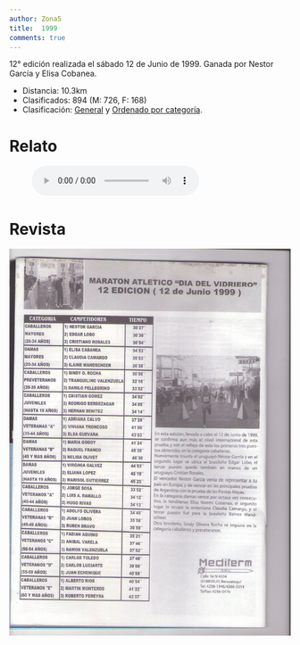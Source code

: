 ```yaml
---
author: Zona5
title:  1999
comments: true
---
```

12° edición realizada el sábado 12 de Junio de 1999. Ganada por Nestor García y Elisa Cobanea.

* Distancia: 10.3km
* Clasificados: 894 (M: 726, F: 168)
* Clasificación: [General](/clasificacion/1999/1999.html) y [Ordenado por categoría](/clasificacion/1999/1999cat.html).

# Relato

<figure>
    <audio
        controls
        src="/assets/audio/relatos/1999.mp3">
            Your browser does not support the
            <code>audio</code> element.
    </audio>
</figure>

# Revista
![Edición 1999](/assets/img/ed/1999/1999.jpg)